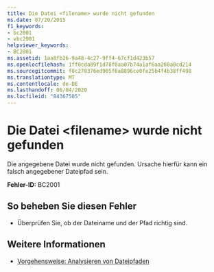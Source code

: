 ```yaml
---
title: Die Datei <filename> wurde nicht gefunden
ms.date: 07/20/2015
f1_keywords:
- bc2001
- vbc2001
helpviewer_keywords:
- BC2001
ms.assetid: 1aa8fb26-9a48-4c27-9ff4-67cf1d423b57
ms.openlocfilehash: 1ff0cda89f1d78f0aa07b74a1af6aa260a0cd214
ms.sourcegitcommit: f8c270376ed905f6a8896ce0fe25b4f4b38ff498
ms.translationtype: MT
ms.contentlocale: de-DE
ms.lasthandoff: 06/04/2020
ms.locfileid: "84367505"
---
```

# <a name="file-filename-could-not-be-found"></a>Die Datei \<filename> wurde nicht gefunden
Die angegebene Datei wurde nicht gefunden. Ursache hierfür kann ein falsch angegebener Dateipfad sein.  
  
 **Fehler-ID:** BC2001  
  
## <a name="to-correct-this-error"></a>So beheben Sie diesen Fehler  
  
- Überprüfen Sie, ob der Dateiname und der Pfad richtig sind.  
  
## <a name="see-also"></a>Weitere Informationen

- [Vorgehensweise: Analysieren von Dateipfaden](../developing-apps/programming/drives-directories-files/how-to-parse-file-paths.md)
